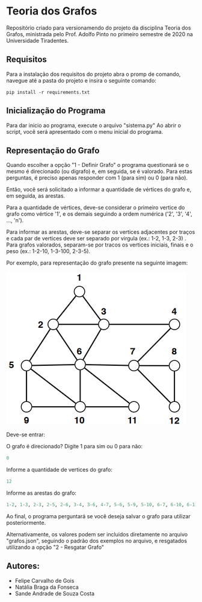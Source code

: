 # Teoria dos Grafos

Repositório criado para versionamendo do projeto da disciplina Teoria dos Grafos, ministrada pelo Prof. Adolfo Pinto no primeiro semestre de 2020 na Universidade Tiradentes.

## Requisitos

Para a instalação dos requisitos do projeto abra o promp de comando, navegue até a pasta do projeto e insira o seguinte comando:
```
pip install -r requirements.txt
```

## Inicialização do Programa
Para dar inicio ao programa, execute o arquivo "sistema.py"
Ao abrir o script, você será apresentado com o menu inicial do programa.

## Representação do Grafo
Quando escolher a opção "1 - Definir Grafo" o programa questionará se o mesmo é direcionado (ou digrafo) e, em seguida, se é valorado.
Para estas perguntas, é preciso apenas responder com 1 (para sim) ou 0 (para não).

Então, você será solicitado a informar a quantidade de vértices do grafo e, em seguida, as arestas.

Para a quantidade de vértices, deve-se considerar o primeiro vertice do grafo como vértice '1', e os demais seguindo a ordem numérica ('2', '3', '4', ..., 'n').

Para informar as arestas, deve-se separar os vertices adjacentes por traços e cada par de vertices deve ser separado por virgula (ex.: 1-2, 1-3, 2-3) . Para grafos valorados, separam-se por tracos os vertices iniciais, finais e o peso (ex.: 1-2-10, 1-3-100, 2-3-5).

Por exemplo, para representação do grafo presente na seguinte imagem:

![Exemplo de Grafo](grafo_exemplo.png)

Deve-se entrar:

O grafo é direcionado? Digite 1 para sim ou 0 para não: 
```python
0
```

Informe a quantidade de vertices do grafo:
```python
12
```
Informe as arestas do grafo:
```python
1-2, 1-3, 2-3, 2-5, 2-6, 3-4, 3-6, 4-7, 5-6, 5-9, 5-10, 6-7, 6-10, 6-11, 7-8, 7-12, 8-12, 9-10, 10-11
```

Ao final, o programa perguntará se você deseja salvar o grafo para utilizar posteriormente.

Alternativamente, os valores podem ser incluidos diretamente no arquivo "grafos.json", seguindo o padrão dos exemplos no arquivo, e resgatados utilizando a opção "2 - Resgatar Grafo"

## Autores:
* Felipe Carvalho de Gois
* Natália Braga da Fonseca
* Sande Andrade de Souza Costa
